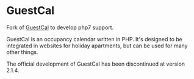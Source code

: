 # GuestCal
Fork of [GuestCal](https://sourceforge.net/projects/guestcal/) to develop php7 support.

GuestCal is an occupancy calendar written in PHP. It's designed to be integrated in websites for holiday apartments, but can be used for many other things.

The official development of GuestCal has been discontinued at version 2.1.4. 
